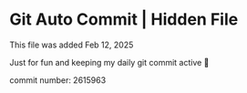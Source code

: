 # Git Auto Commit | Hidden File

This file was added Feb 12, 2025

Just for fun and keeping my daily git commit active 🤪

commit number: 2615963
